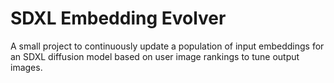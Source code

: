 # SDXL Embedding Evolver

A small project to continuously update a population of input embeddings for an SDXL diffusion model based on user image rankings to tune output images.
